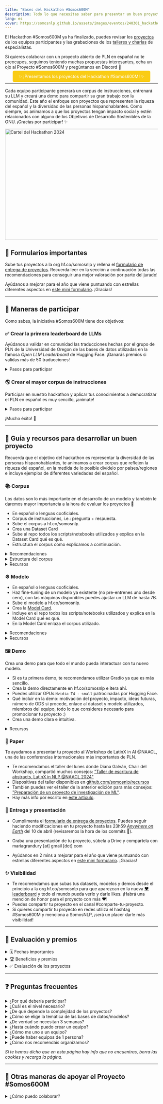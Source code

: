 ```yaml
---
title: "Bases del Hackathon #Somos600M"
description: Todo lo que necesitas saber para presentar un buen proyecto al hackathon
lang: es
cover: https://somosnlp.github.io/assets/images/eventos/240301_hackathon_ext.jpg
---
```


El Hackathon #Somos600M ya ha finalizado, puedes revisar los [proyectos](/blog/proyectos-hackathon-2024.md) de los equipos participantes y las grabaciones de los [talleres y charlas](https://www.youtube.com/playlist?list=PLTA-KAy8nxaASMwEUWkkTfMaDxWBxn-8J) de especialistas.

Si quieres colaborar con un proyecto abierto de PLN en español no te preocupes, seguimos teniendo muchas propuestas interesantes, echa un ojo al Proyecto #Somos600M y pregúntanos en Discord 🤗

<center><a href="/blog/proyectos-hackathon-2024.md" target="_blank" style="background-color:#FACC15; color:white; padding:10px 20px; text-decoration:none; border-radius:5px;">✨ ¡Presentamos los proyectos del Hackathon #Somos600M! ✨</a></center>

---

Cada equipo participante generará un corpus de instrucciones, entrenará su LLM y creará una demo para compartir su gran trabajo con la comunidad. Este año el enfoque son proyectos que representen la riqueza del español y la diversidad de las personas hispanohablantes. Como siempre, os animamos a que los proyectos tengan impacto social y estén relacionados con alguno de los Objetivos de Desarrollo Sostenibles de la ONU. ¡Gracias por participar! ✨

<div class="flex justify-center">
<a href="https://hackathonsomosnlp2024.eventbrite.com/?aff=w" target="_blank">
    <img src="https://somosnlp.github.io/assets/images/eventos/240301_hackathon_ext.jpg"
        width="650" height="365" alt="Cartel del Hackathon 2024" />
</a>
</div>

<!-- <center><a href="https://hackathonsomosnlp2024.eventbrite.com/?aff=w" target="_blank" style="background-color:#FACC15; color:white; padding:10px 20px; text-decoration:none; border-radius:5px;">📝 ¡Inscripciones abiertas hasta el 22 de marzo!</a></center> -->

## 📝 Formularios importantes

Sube tus proyectos a la org hf.co/somosnlp y rellena el [formulario de entrega de proyectos](https://forms.gle/DqUiNoqqKVsFkYgw6). Recuerda leer en la sección a continuación todas las recomendaciones para conseguir una mejor valoración por parte del jurado!

Ayúdanos a mejorar para el año que viene puntuando con estrellas diferentes aspectos en [este mini formulario](https://forms.gle/wi5T49UiJEUGjGJd8). ¡Gracias!

---

## 👀 Maneras de participar

Como sabes, la iniciativa #Somos600M tiene dos objetivos:

### ✅ Crear la primera leaderboard de LLMs

Ayúdanos a validar en comunidad las traducciones hechas por el grupo de PLN de la Universidad de Oregon de las bases de datos utilizadas en la famosa *Open LLM Leaderboard* de Hugging Face. ¡Ganarás premios si validas más de 50 traducciones!

<details>
<summary>Pasos para participar</summary>

Gracias al apoyo de Argilla y Hugging Face, en concreto de Álvaro Bartolomé, Ignacio Talavera, Daniel Vila y Omar Sanseviero, colaborar es muy sencillo:

1. Crea una cuenta en [Hugging Face](https://huggingface.co/join) y únete a la organización de SomosNLP con [esta invitación](https://huggingface.co/organizations/somosnlp/share/qgytUhPKvxVxsbZWTzVUAUSUnZmVXNPmjc)
2. Entra en el [entorno de validación](https://huggingface.co/spaces/somosnlp/benchmark-annotation-argilla) y elige un dataset (ahora mismo estamos priorizando RAC-C y HellaSwag)
3. Valida la traducción de un párrafo del inglés al español (la traducción ya está hecha, solo tienes que verificar que está bien y corregirla en caso necesario)
4. Repite el paso 3 cuantas veces quieras y mira cómo subes en el [ranking de colaboraciones](https://huggingface.co/spaces/somosnlp/benchmark-annotation-argilla-dashboard)
5. Tu nombre aparecerá como parte del equipo que creó las bases de datos de la futura leaderboard de LLMs en español 🙌

</details>

### 🌎 Crear el mayor corpus de instrucciones

Participar en nuestro hackathon y aplicar tus conocimientos a democratizar el PLN en español es muy sencillo, ¡anímate!

<details>
<summary>Pasos para participar</summary>

1. Únete a nuestra comunidad de [Discord](https://discord.com/invite/my8w7JUxZR). Auto-asígnate el rol "Hackathon24": en el servidor, vete al comienzo de la barra lateral izquierda, haz click en "Canales y roles", selecciona "Participar en el hackathon 2024".
2. Crea una cuenta en [Hugging Face](https://huggingface.co/join) y únete a la organización de [SomosNLP](https://huggingface.co/organizations/somosnlp/share/qgytUhPKvxVxsbZWTzVUAUSUnZmVXNPmjc).
3. Regístrate en [Eventbrite](https://hackathonsomosnlp2024.eventbrite.com/?aff=w).
4. Crea tu equipo o únete a uno (equipos de 1 a 5 personas). Hay que inscribir los equipos en el canal **#encuentra-equipo** (más info en el README del canal).
5. Crea tu corpus de instrucciones y súbelo a la org de hf.co/SomosNLP. Te recomendados utilizar la librería `distilabel` (ver recursos abajo).
6. Escribe la [Dataset Card](https://huggingface.co/docs/datasets/dataset_card) de tu dataset: describe el proceso de creación y curación (incluye el script/notebook), inspecciona el dataset, evalúa y mitiga sesgos.
7. Fine-tune un LLM (hasta 7B) para la tarea que hayas elegido y súbelo a la org de hf.co/SomosNLP. Recomendamos técnicas tipo QLoRA. Pondremos a vuestra disposición GPU VMs para el entrenamiento. 
8. Escribe la [Model Card](https://huggingface.co/docs/hub/model-cards) de tu modelo: describe el proceso de entrenamiento (incluye el script/notebook), evalúa su calidad, sesgos y huella de carbono.
9. Crea una demo para mostrar tu proyecto a la comunidad y súbela a la org de hf.co/SomosNLP. Puedes utilizar GPUs Nvidia T4 - small.
10. Entrega tu proyecto rellenando [este formulario](https://forms.gle/DqUiNoqqKVsFkYgw6). Puedes seguir haciendo modificaciones hasta las 23h59 [*Anywhere on Earth*](https://time.is/Anywhere_on_Earth) del miércoles 10 de abril (revisaremos la hora de los commits 👀).
- Extra. Puedes presentar tu proyecto al [Workshop de LatinX in AI @NAACL](https://somosnlp.org/blog/latinx-in-ai-at-naacl-2024).
11. Graba un vídeo de 5 minutos para presentar tu proyecto ante el jurado y la comunidad. 

Ayúdanos en 2 mins a mejorar para el año que viene puntuando con estrellas diferentes aspectos en [este mini formulario](https://forms.gle/wi5T49UiJEUGjGJd8). ¡Gracias!

Nota: Un proyecto completo consiste en corpus de instrucciones + modelo + demo. Igualmente dado el enfoque del hackathon en los datos aceptamos también proyectos que solo hayan creado corpus (más info sobre las evaluaciones a continuación).

A continuación también puedes encontrar una guía para desarrollar un buen proyecto, con requisitos, recomendaciones y recursos.

Si tienes cualquier duda sobre las bases estamos a tu disposición en el canal #pide-ayuda, escribe un título descriptivo y utiliza la etiqueta "hackathon".

</details>

¡Mucho éxito! 🚀

---

## 📝 Guía y recursos para desarrollar un buen proyecto

Recuerda que el objetivo del hackathon es representar la diversidad de las personas hispanohablantes, te animamos a crear corpus que reflejen la riqueza del español, en la medida de lo posible divídelo por países/regiones e incluye ejemplos de diferentes variedades del español.

### 📚 Corpus 

Los datos son lo más importante en el desarrollo de un modelo y también le daremos mayor importancia a la hora de evaluar los proyectos 👀

- En español o lenguas cooficiales.
- Corpus de instrucciones, i.e.: pregunta + respuesta.
- Sube el corpus a hf.co/somosnlp.
- Crea una Dataset Card
- Sube al repo todos los scripts/notebooks utilizados y explica en la Dataset Card qué es qué.
- Estructura el corpus como explicamos a continuación.

<details>
<summary>Recomendaciones</summary>

Notación:

- Si vas a crear primero un corpus para una tarea clásica y después lo vas a convertir en instrucciones, llámalos igual añadiendo el sufijo `it` al corpus de instrucciones.
- Si quieres ir un paso más allá y también vas a adaptar el corpus para DPO, sube el corpus de instrucciones con el sufijo `it` y el DPO con el sufijo `dpo`.

Recomendaciones:

- Para crear el corpus te recomendamos utilizar `distilabel`.
- Puedes utilizar los endpoints PRO de Hugging Face como se explica en el notebook de ejemplo (recuerda que tienes que pertenecer a hf.co/somosnlp).
- Si te animas a etiquetar un corpus te recomendamos utilizar `Argilla`.
- Sube el corpus directamente a hf.co/somosnlp e itera ahí.
- Cumplimenta bien la Dataset Card: detalla el proceso de creación y curación, describe el dataset, evalúa y mitiga sesgos. Tendremos en cuenta a la hora de evaluar los proyectos si la documentación está completa e incluye temas como una evaluación de los sesgos (e.g., se ha prestado atención a que las clases estén balanceadas).
- También recomendamos incluir la motivación e impacto del proyecto.
- Si además del corpus de instrucciones, has creado un corpus anotado para otra tarea o uno con formato DPO, enlázalos también en la Dataset Card.
- La Dataset Card puede estar en español aunque recomendamos que sea en inglés para que la comunidad internacional pueda utilizar vuestro dataset. Teniendo en cuenta que somos una comunidad hispanohablante la opción más inclusiva sería escribirla en un idioma y traducirla (automáticamente?) al otro. En el repo entonces habría un `README.md` (Dataset Card en inglés) que enlazaría a un `README_ES.md` (Dataset Card en español). 

<!--
- Incluir licencia! A poder ser apache-2.0
- Combinar las versiones de un mismo dataset o modelo en un mismo repo, podéis incluir una lista de versiones que enlacen a los diferentes commits → ver captura de ejemplo de https://huggingface.co/bertin-project/bertin-roberta-base-spanish
-->

</details>

<details>
<summary>Estructura del corpus</summary>

Por ser corpus de instrucciones cada corpus contará con las siguientes columnas:
- `pregunta`
- `respuesta`

Además, dado el enfoque en las variedades de la lengua del hackathon, también incluiremos las siguientes columnas:

- `idioma` (variedad geográfica): código ISO del idioma ("catalán" = `ca`, "quechua" = `qu`), en caso de ser español hay que especificar la variedad geográfica ("español de México" = `es_mx`, "español de Ecuador" = `es_ec`).
- `registro` (variedad funcional): `coloquial`, `medio` o `culto`
- `periodo` (variedad histórica): si es un corpus en español elegir entre `actual`, `moderno` (ss. XVIII-XIX), `clásico` (ss. XVI-XVII) o `medieval`, si es en otro idioma rellenar si tenéis conocimiento.

Para completar la información de los ejemplos incluiremos también:
- `dominio`: `legal`, `salud` (clínico, biomédico, farmacia), `literatura` (poesía, música, teatro), `sociales` (historia, geografía, etc), `exactas` (física, mates, etc), `prensa`, `cocina`, `filosofia` (ética, lógica, etc), `seguros`, ..., `miscelaneo` (última opción). Si puedes, especifica el subdominio, e.g. `literatura_poesia`, `sociales_historia`.
- `tarea`: `pregunta`, `clasificacion`, `traduccion`, `resumen`, `similitud_semantica`. Si puedes, especifica también la subtarea, e.g. `pregunta_abierta`, `pregunta_opcion_multiple`.
- `país_origen`: país de origen de los datos.
- `país_referencia`: país al que hace referencia la pregunta, si procede.

Si tienes dudas, ¡#pide-ayuda! Si crees que nos hemos dejado alguna categoría avísanos para que la añadamos :)

Si tienes que añadir columnas puedes hacerlo automáticamente utilizando los mismos endpoints que para crear los datasets sintéticos. Acuérdate de revisar las anotaciones automáticas.

</details>

<details>
<summary>Recursos</summary>

- [Notebook: creación de datasets sintéticos con distilabel](https://github.com/somosnlp/recursos/blob/main/hackathon_2024/creacion_de_datasets_sinteticos_con_distilabel.ipynb), creado por Daniel Vila y Agustín Piqueres @Argilla.
- [Taller práctico: distilabel y Argilla, herramientas para crear modelos como Notus](https://www.youtube.com/watch?v=riM3pgV4m_I&list=PLTA-KAy8nxaASMwEUWkkTfMaDxWBxn-8J) impartido por Gabriel Martín, MLE @Argilla (notebook disponible).
- [Notebook: Creación de datasets para SFT y DPO con distilabel y Argilla](https://github.com/somosnlp/recursos/blob/main/hackathon_2024/distilabel_y_argilla_creacion_datasets_para_sft_y_dpo.ipynb), notebook del taller de Gabriel.
- [Notebook: creación de un dataset sintético a partir del PDF del EU AI Act](https://distilabel.argilla.io/latest/tutorials/pipeline-notus-instructions-preferences-legal/), creado por el equipo de Argilla y con traducción WIP por Edison J. Bejarano.
- [Cómo anotar un corpus lingüísticos para entrenar LLMs](https://www.youtube.com/watch?v=d6vrflcIY-g&list=PLTA-KAy8nxaASMwEUWkkTfMaDxWBxn-8J), impartida el miércoles 20 por Marta Guerrero @IIC, creadora de 3 de los corpus que formarán la leaderboard.
- [Taller práctico: Etiquetado de datos con Argilla](https://somosnlp.org/hackathon-2023/etiquetado-de-datos-con-argilla) impartido por Daniel Vila Suero, co-fundador y CEO @Argilla.
- [AMA de etiquetado de datos](https://somosnlp.org/hackathon-2023/ama-con-natalia-elvira) con Natalia Elvira, Project Manager @Argilla.
- [Docs: cómo escribir una buena Dataset Card](https://huggingface.co/docs/datasets/dataset_card): es la documentación oficial de Hugging Face, incluye una plantilla y un par de buenos ejemplos.

</details>

### ⚙️ Modelo

- En español o lenguas cooficiales.
- Haz fine-tuning de un modelo ya existente (no pre-entrenes uno desde cero), con las máquinas disponibles puedes ajustar un LLM de hasta 7B.
- Sube el modelo a hf.co/somosnlp.
- Crea la [Model Card](https://huggingface.co/spaces/huggingface/Model_Cards_Writing_Tool).
- Incluye en el repo todos los scripts/notebooks utilizados y explica en la Model Card qué es qué.
- En la Model Card enlaza el corpus utilizado.

<details>
<summary>Recomendaciones</summary>

- Os animamos a entrenar vuestros modelos directamente desde el hub de Hugging Face, ¡tenemos créditos patrocinados por HF! Podéis utilizar [autotrain (no-code)](https://huggingface.co/docs/autotrain/llm_finetuning) y [jupyterlab](https://huggingface.co/docs/hub/spaces-sdks-docker-jupyter), con GPUs hasta *T4 medium*.
- Configura el tiempo de "auto-sleep" a 5 minutos para evitar sustos por gastos innecesarios!
- Recuerda que es muy importante siempre hacer pruebas en máquinas humildes para verificar que el código es correcto y no encontrar bugs después de varias horas de entrenamiento.
- Sube el modelo directamente a hf.co/somosnlp e itera ahí.
- Cumplimenta bien la Model Card: detalla el proceso de entrenamiento, evalúa su calidad, sesgos y huella de carbono.
- También recomendamos incluir la motivación del proyecto e impacto.
- Este año la evaluación corre a nuestro cargo, ¡vuestros modelos inaugurarán la primera leaderboard abierta de LLMs en español!

<!--
Incluir licencia! A poder ser apache-2.0
Incluir las librerías utilizadas y mencionad las pruebas que hayáis hecho
Incluir la información de impacto ambiental, son 5 mins y conseguiréis mayor puntuación → ver captura de ejemplo de https://huggingface.co/clibrain/lince-zero
-->

</details>

<details>
<summary>Recursos</summary>

- [Taller práctico: Fine-tuning de grandes modelos de lenguaje](https://somosnlp.org/hackathon-2023/fine-tuning-llms) impartido por Manu Romero, creador de +500 modelos del Hub de Hugging Face.
- [Taller práctico: El impacto de la calidad de los datos en un FT de LLMs](https://www.youtube.com/watch?v=hPq5NG8kA8w&list=PLTA-KAy8nxaASMwEUWkkTfMaDxWBxn-8J), impartido también por Manu Romero.
- [Taller + AMA sobre entrenamiento de LLMs](https://www.youtube.com/playlist?list=PLTA-KAy8nxaASMwEUWkkTfMaDxWBxn-8J) con Alejandro Vaca, fundador de LenguajeNaturalAI.
- [Docs: AutoTrain (inglés)](https://huggingface.co/docs/autotrain/llm_finetuning), os animamos a probar esta plataforma no-code de Hugging Face. Vamos a traducir esta sección de la documentación, avisadnos si necesitáis ayuda para comprenderla.
- [Tutorial: AutoTrain + spacerunner (inglés)](https://huggingface.co/blog/stefan-it/autotrain-flair-mobie), con esta combinación podéis correr scripts en AutoTrain. Vamos a traducir el tutorial, avisadnos si necesitáis ayuda para comprenderlo.
- [Docs: Jupyterlab en Spaces](https://huggingface.co/new-space?template=SpacesExamples/jupyterlab), donde podéis correr vuestros notebooks como siempre.
- Notebooks de `unsloth` para entrenar más rápido (en inglés, si necesitáis que los tenga me decís):
[Gemma FT en dataset de instrucciones estilo Alpaca](https://colab.research.google.com/drive/10NbwlsRChbma1v55m8LAPYG15uQv6HLo) y
[Hacer RLAIF via DPO sobre Zephir](https://colab.research.google.com/drive/15vttTpzzVXv_tJwEk-hIcQ0S9FcEWvwP).
- [Docs: cómo escribir una Model Card](https://huggingface.co/docs/hub/model-cards): guía oficial de Hugging Face, incluye un enlace al Space para crearla automáticamente y una explicación de cada sección.
- [Space: Model Card Creator](https://huggingface.co/spaces/huggingface/Model_Cards_Writing_Tool), Space que os guía en la creación de vuestra model card.
- [Detección y mitigación de sesgos en modelos de lenguaje](https://somosnlp.org/hackathon-2023/evaluacion-de-sesgos), charla impartida por María Grandury, fundadora de SomosNLP.
- Para evaluar la huella de carbono del entrenamiento de tu modelo puedes utilizar herramientas como [ML CO2 Impact](https://mlco2.github.io/impact) o [Code Carbon](https://codecarbon.io), integrada en 🤗 Transformers. Te recomendamos este [vídeo](https://www.youtube.com/watch?v=ftWlj4FBHTg) de motivación, este [artículo](https://huggingface.co/blog/carbon-emissions-on-the-hub) del blog de HF y la sección de la [documentación](https://huggingface.co/docs/hub/model-cards-co2) de 🤗 Transformers que trata este tema.
- [Ética ambiental en IA: construyendo narrativas sostenibles en español](https://www.youtube.com/watch?v=MJLdrXz6bSE&list=PLTA-KAy8nxaASMwEUWkkTfMaDxWBxn-8J), charla impartida por Jorge Vallego, Project Lead @H4rmony. Os puede servir para darle un enfoque eco-consciente a vuestro dataset.

</details>

### 🖼️ Demo

Crea una demo para que todo el mundo pueda interactuar con tu nuevo modelo.

- Si es tu primera demo, te recomendamos utilizar Gradio ya que es más sencillo.
- Crea la demo directamente en hf.co/somosnlp e itera ahí.
- Puedes utilizar GPUs `Nvidia T4 - small` patrocinadas por Hugging Face.
- Qué incluir en la demo: motivación del proyecto, impacto, ideas futuras, número de ODS si procede, enlace al dataset y modelo utilizados, miembros del equipo, todo lo que consideres necesario para promocionar tu proyecto :)
- Crea una demo clara e intuitiva.

<details>
<summary>Recursos</summary>

- Docs: [Gradio docs](https://www.gradio.app/docs)
- Notebook: [Cómo crear una demo con Gradio](https://somosnlp.org/recursos/tutoriales/06_demos_con_gradio)
- Vídeo tutoriales: [Aquí](https://www.youtube.com/watch?v=Q0t1bNoa0tI&list=PLTA-KAy8nxaB-HA79tlOTRl496_XIlJta) tienes tutoriales para crear demos utilizando Gradio, Streamlit y Flask.

</details>

### 📝 Paper

Te ayudamos a presentar tu proyecto al Workshop de LatinX in AI @NAACL, una de las conferencias internacionales más importantes de PLN.

- Te recomendamos el taller del lunes donde Diana Galván, Chair del Workshop, compartió muchos consejos: ["Taller de escritura de abstracts, LatinX in NLP @NAACL 2024"](https://www.youtube.com/watch?v=0f-wLobIOps&list=PLTA-KAy8nxaASMwEUWkkTfMaDxWBxn-8J)
- Diapositivas del taller disponibles en [github.com/somosnlp/recursos](https://github.com/somosnlp/recursos/blob/main/hackathon_2024/taller_escritura_abstracts_lxai_naacl.pdf)
- También puedes ver el taller de la anterior edición para más consejos: ["Preparación de un proyecto de investigación de ML"](https://www.youtube.com/watch?v=QziYfITvGrA&list=PLTA-KAy8nxaAbVZ2lVcycHnJ2qEDip7hG).
- Hay más info por escrito en [este artículo](https://somosnlp.org/blog/latinx-in-ai-at-naacl-2024).


### 📸 Entrega y presentación

- Cumplimenta el [formulario de entrega de proyectos](https://forms.gle/DqUiNoqqKVsFkYgw6). Puedes seguir haciendo modificaciones en tu proyecto hasta las 23h59 [*Anywhere on Earth*](https://time.is/Anywhere_on_Earth) del 10 de abril (revisaremos la hora de los commits 👀).
<!-- No más commits (ni en las docs) hasta que se anuncien los resultados por favor! No queremos descalificar a nadie 🙏
Elimina los spaces de entrenamiento y sube los scripts/notebooks al repo de tu modelo.
-->
- Graba una presentación de tu proyecto, súbela a Drive y compártela con mariagrandury [at] gmail [dot] com
<!--
Grabar la pantalla durante una reunión de Google Meet en la que estéis (a poder ser) todos los miembros del equipo -> Google Meet no deja grabar la pantalla (es una featur premium) que lo hagan con Teams
Todas las personas presentes tienen que hablar
La duración del vídeo tiene que ser como máximo 5 minutos (seremos muy estrictos respecto a la duración)
El contenido de la presentación es libre, os podéis centrar en lo que creáis que tiene más valor de vuestro proyecto
El vídeo no puede ser editado, compartid directamente el archivo que guarda Google con mi correo
Directo el jueves 11h a las 9h CDMX · 12h ARG · 17h CEST
Avisadme las personas que podáis asistir en directo! 🤗
-->
- Ayúdanos en 2 mins a mejorar para el año que viene puntuando con estrellas diferentes aspectos en [este mini formulario](https://forms.gle/wi5T49UiJEUGjGJd8). ¡Gracias!

### ✨ Visibilidad

- Te recomendamos que subas tus datasets, modelos y demos desde el principio a la org hf.co/somosnlp para que aparezcan en la nueva [❤️ leaderboard](https://huggingface.co/spaces/somosnlp/likes_leaderboard) y todo el mundo pueda verlo y darle likes. ¡Habrá una mención de honor para el proyecto con más ❤️!
- Puedes compartir tu proyecto en el canal #comparte-tu-proyecto.
- Si quieres compartir tu proyecto en redes utiliza el hashtag #Somos600M y menciona a SomosNLP, ¡será un placer darle más visibilidad!


<!--
He subido las presentaciones a la playlist del hackathon: https://www.youtube.com/playlist?list=PLTA-KAy8nxaASMwEUWkkTfMaDxWBxn-8J
Si alguien prefiere que su vídeo solo esté en la grabación del evento en directo pero no individualmente que me lo diga y lo elimino sin problema
Os animamos a compartir vuestro trabajo y/o enlace a la presentación en YouTube en redes o en hf.co/posts. Mencionad a SomosNLP para que me llegue la notificación y os pueda ayudar con la visibilidad de vuestro proyecto, el hashtag que utilizamos es (obviamente) #Somos600M.  También lo podéis compartir en ⁠comparte-tu-proyecto
Haremos una captura de la Likes Leaderboard (https://huggingface.co/spaces/somosnlp/likes_leaderboard) el miércoles 17 a las 23:59 AoE. El proyecto con más ❤️ ganará una mención de honor!
-->

---

## 👏 Evaluación y premios

<details>
<summary>🗓️ Fechas importantes</summary>

- 10 de abril 23h59 [*Anywhere On Earth*](https://time.is/Anywhere_on_Earth): Fecha límite para [entregar proyectos](https://forms.gle/DqUiNoqqKVsFkYgw6) al Hackathon #Somos600M y al workshop de [LatinX in NLP @NAACL](https://somosnlp.org/blog/latinx-in-ai-at-naacl-2024).
- 11 de abril: Presentación en directo de los proyectos, 5 mins por equipo.
- 18 de abril: Anuncio de los equipos ganadores y envío de los comentario del jurado.
- Próximamente: Presentación en directo de los proyectos ganadores, 30 mins por equipo.

</details>

<details>
<summary>🏆 Beneficios y premios</summary>

Todas las personas participantes 👏
- Acceso a los endpoints PRO en Hugging Face para la creación de corpus sintéticos.
- Acceso a GPUs de hasta 25GB de RAM en Hugging Face para el entrenamiento de modelos y la demo.
- Acceso a "persistent storage" en Hugging Face para la creación de espacios de anotación de Argilla.
- Apoyo para presentar tu proyecto al workshop LatinX in NLP @NAACL 2024, una de las conferencias internacionales más importantes de PLN. Explicamos cómo en [este taller](https://www.youtube.com/watch?v=0f-wLobIOps&list=PLTA-KAy8nxaASMwEUWkkTfMaDxWBxn-8J).

Todas las personas que presenten un proyecto 🚀
- Certificado de participación o de equipo ganador del "Hackathon SomosNLP 2024: #Somos600M" (verificado en nuestra web).
- Descuento del 60% en el curso de LenguajeNaturalAI ["La revolución del NLP: LLMs y más allá"](https://academia.lenguajenatural.ai/course/nlp-llms).
- Descuento de 20% para la [WomenTech Global Conference 2024](https://www.womentech.net/women-tech-conference).
- Posibilidad de conseguir una entrada completamente gratis para asistir a la WomenTech Global Conference 2024 (dinos que te interesa en el formulario de entrega de proyectos).
- Posibilidad de conseguir una nominación para unirse a [Nova](https://www.novatalent.com/top-talent) (dinos que te interesa en el formulario de entrega de proyectos).
- Posibilidad de continuar desarrollando tu proyecto con nuestro apoyo, ¡contáctanos!

Equipo 3er puesto (premios por persona) 🥉
- Certificado, reconocimiento en la página web y redes sociales y rol honorífico en el servidor de Discord.
- 20k créditos de la MonsterAPI de [Q Blocks](https://www.qblocks.cloud/) para entrenamiento de LLMs.
- Beca completa para el curso de LenguajeNaturalAI ["La revolución del NLP: LLMs y más allá"](https://academia.lenguajenatural.ai/course/nlp-llms).

Equipo 2o puesto (premios por persona) 🥈
- Certificado, reconocimiento en la página web y redes sociales y rol honorífico en el servidor de Discord.
- 30k créditos de la MonsterAPI de [Q Blocks](https://www.qblocks.cloud/) para entrenamiento de LLMs.
- Beca completa para el curso de LenguajeNaturalAI ["La revolución del NLP: LLMs y más allá"](https://academia.lenguajenatural.ai/course/nlp-llms).
- Beca completa para el curso de Cálamo & Cran ["Trucos avanzados de Word"](https://www.calamoycran.com/cursos/herramientas-para-freelancers/trucos-avanzados-de-word/).

Equipo 1er puesto (premios por persona) 🥇
- Certificado, reconocimiento en la página web y redes sociales y rol honorífico en el servidor de Discord.
- 50k créditos de la MonsterAPI de [Q Blocks](https://www.qblocks.cloud/) para entrenamiento de LLMs.
- Beca completa para el curso de LenguajeNaturalAI ["La revolución del NLP: LLMs y más allá"](https://academia.lenguajenatural.ai/course/nlp-llms).
- Beca completa para el curso de Cálamo & Cran ["Curso de ortografía y gramática"](https://www.calamoycran.com/cursos/correccion/curso-de-ortografia-y-gramatica/). 
- Beca completa para el [Máster de SaturdaysAI](https://saturdays.ai/master-ia-online/).

</details>


<details>
<summary> ✅ Evaluación de los proyectos</summary>

Un proyecto completo está formado por corpus de instrucciones + modelo + demo. Igualmente, dado el enfoque del hackathon en los datos, aceptamos también proyectos que se hayan centrado en la creación de los corpus (máx puntuación: 7 ptos).

Corpus (4 ptos):
- Enfoque en las variedades lingüísticas
- Correcta estructura del corpus
- Técnica de creación del corpus
- Claridad y reproducibilidad de los scripts
- Completitud de la Dataset Card
- Calidad del corpus

Modelo (3 ptos):
- Método de entrenamiento utilizado
- Claridad y reproducibilidad de los scripts
- Completitud de la Model Card
- Evaluación del modelo

Demo (1 pto):
- Claridad y UX de la demo

Proyecto y presentación (2 ptos):
- Motivación, originalidad e impacto social
- Claridad y calidad de la exposición

Pto extra:
- Cada miembro del jurado puede asignar un punto extra a un proyecto que le haya llamado especialmente la atención.

</details> 

---

## ❓ Preguntas frecuentes

<details>
<summary>¿Por qué debería participar?</summary>

Al unirte a este hackathon tendrás la oportunidad de:

- ✅ Comprender cómo funcionan los grandes modelos del lenguaje (LLMs) y descubrir los retos de cada etapa de su desarrollo: creación del corpus, entrenamiento y evaluación
- ✅ Participar en la creación del mayor corpus de calidad y diverso que incluya las distintas variedades del español y lenguas cooficiales (top como experiencia y top para el CV)
- ✅ Ser parte del equipo que cree algunas de las bases de datos de la primera leaderboard pública de LLMs en español
- ✅ Resolver todas tus dudas sobre PLN durante sesiones de mentoría "Ask My Anything"
- ✅ Recibir apoyo para presentar tu trabajo en un paper
- ✅ Ganar premios para seguir creciendo como profesional y conseguir un certificado que poder compartir en LinkedIn
- ✅ Unirte a la mayor comunidad de hispanohablantes que estudian, trabajan e investigan en PLN

</details>

<details>
<summary>¿Cuál es el nivel necesario?</summary>

Desde el equipo de SomosNLP queremos animarte a participar independientemente de tus conocimientos actuales. En ediciones anteriores hemos contado con grupos de institutos de investigación y grupos de estudiantes de grado, ¡todos los proyectos suman!

- 📖 Impartiremos una serie de **talleres prácticos** mostrándote cómo desarrollar un proyecto para que tengas un ejemplo de referencia. Para calentar puedes visualizar los de la edición anterior:

  - [Fine-tuning LLMs (Manu Romero)](https://somosnlp.org/hackathon-2023/fine-tuning-llms)
  - [Etiquetado de datos con Argilla (Daniel Vila)](https://somosnlp.org/hackathon-2023/etiquetado-de-datos-con-argilla)

- ❓ Organizaremos **AMAs** (del inglés, Ask Me Anything) con expertas y mentores para que puedan solucionar tus dudas.

</details>

<details>
<summary>¿De qué depende la complejidad de los proyectos?</summary>

Proporcionaremos un ejemplo de cómo crear un dataset, entrenar un modelo y crear una demo. Depende de ti y tu equipo elegir cuánto investigar y trabajar para mejorar la versión base. La dificultad también depende del caso de uso, el origen de los datos, el tiempo que dediquéis a su curación, la técnica de entrenamiento, las iteraciones que hagáis y lo elaborada que queráis que sea vuestra demo. ¡Sois libres de elegir todo!

</details>

<details>
<summary>¿Cómo se elige la temática de las bases de datos/modelos?</summary>

La temática de los proyectos es siempre libre. Este año el enfoque es representar la riqueza del español, por lo que os animamos a crear proyectos relacionados con vuestro país (leyes, manera de hablar, cultura, ...). Además, como es habitual, os animamos a que los proyectos tengan impacto social y estén relacionados con alguno de los Objetivos de Desarrollo Sostenibles de la ONU. Si buscas inspiración, en el canal #encuentra-equipo de Discord puedes encontrar temas propuestos.

</details>

<details>
<summary>¿De verdad se necesitan 3 semanas?</summary>

No, depende de tu disponibilidad, puedes desarrollar un buen proyecto en una semana. Tenemos en cuenta que las personas estudian y trabajan, por lo que dejamos más tiempo del necesario para que todo el mundo pueda participar. También queremos daros tiempo extra para que disfrutéis la oportunidad de asistir en directo a las ponencias y mentorías celebradas durante el hackathon.

</details>

<details>
<summary>¿Hasta cuándo puedo crear un equipo?</summary>

EDITADO: Damos la bienvenida a nuevos equipos hasta el 7 de abril.

</details>

<details>
<summary>¿Cómo me uno a un equipo?</summary>

Lee el README en el canal #encuentra-equipo de nuestro servidor de Discord :)

</details>

<details>
<summary>¿Puede haber equipos de 1 persona?</summary>

Sí, aceptamos equipos de 1 a 5 personas.

</details>

<details>
<summary>¿Cómo nos recomendáis organizarnos?</summary>

- Utilizar el canal de vuestro proyecto en Discord para comunicaros y organizaros.
- Dado que es un hackathon internacional recomendamos una comunicación asíncrona o que os repartáis el trabajo y hagáis reuniones de menos personas
- Fijar reuniones o hablar espontáneamente utilizando los nuevos canales de voz de la categoría "SALAS DE REUNIÓN" de Discord
- Fijar en el canal del proyecto los mensajes importantes, e.g.: repartición de tareas, día de la próxima reunión, ... Para fijar un mensaje haz click en los tres puntitos y selecciona "Fijar mensaje"
- Para mayor claridad también podéis crear un documento compartido con las personas del equipo en el que escribir el objetivo del proyecto, repartir tareas y demás (y fijar el enlace en el chat)

</details>

*Si te hemos dicho que en esta página hay info que no encuentras, borra las cookies y recarga la página.*

---

## 🙌 Otras maneras de apoyar el Proyecto #Somos600M

<details>
<summary>¿Cómo puedo colaborar?</summary>

- Comparte los posts de las cuentas de @SomosNLP ([LinkedIn](https://www.linkedin.com/company/somosnlp), [Twitter](https://twitter.com/somosnlp_)), ¡invita a tus colegas del trabajo, compañeros y compañeras de clase a crear un equipo!
<!-- - ¿Tienes 2 horitas para ayudarnos con la organización de este increíble evento? Te estamos esperando, [únete al equipo](https://forms.gle/radg18NMLRZMPu38A). -->
- ¿Estás en la uni? [Comparte esta info con tu profe](https://somosnlp.org/hackathon-2024/universidades) o alguien del grupo de IA/informática para que tu universidad colabore con el evento.
- ¿Te gustaría compartir tu conocimiento con la comunidad? Propón una [ponencia](https://forms.gle/YpUvifDNLG6E56Cy9) o una [mentoría](https://forms.gle/7UmsVDnFmNo1pCrf9).
- ¿Formas parte de un grupo de investigación? Igual os interesa [colaborar donando un corpus](https://somosnlp.org/donatucorpus).
- ¿Quieres apoyar la iniciativa dando visibilidad, patrocinando vales o con una donación económica? ¡[Patrocina el hackathon](https://forms.gle/sEkxstwbJSRYpgDa8)!

</details>
